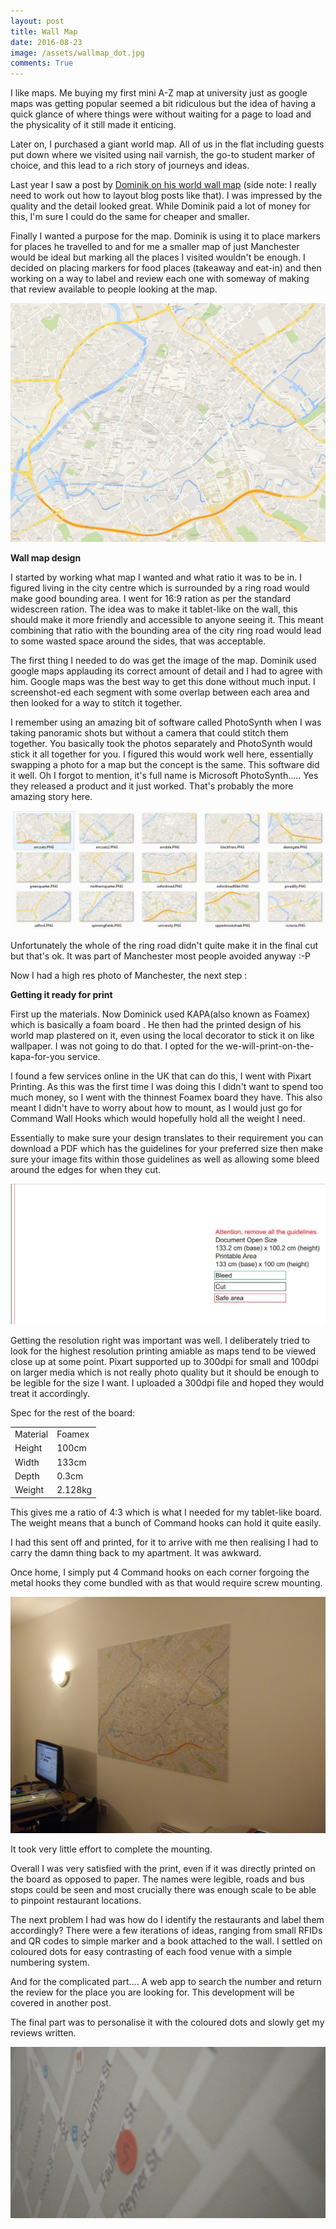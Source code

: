 ```yaml
---
layout: post
title: Wall Map
date: 2016-08-23
image: /assets/wallmap_dot.jpg
comments: True
---
```


I like maps. Me buying my first mini A-Z map at university just as google maps was getting popular seemed a bit ridiculous but the idea of having a quick glance of where things were without waiting for  a page to load and the physicality of it still made it enticing.

Later on, I purchased a giant world map. All of us in the flat including guests put down where we visited using nail varnish, the go-to student marker of choice, and this lead to a rich story of journeys and ideas. 

Last year I saw a post by [Dominik on his world wall map](https://www.dominik-schwarz.net/potpourri/worldmap/) (side note: I really need to work out how to layout blog posts like that). I was impressed by the quality and the detail looked great. While Dominik paid a lot of money for this, I'm sure I could do the same for cheaper and smaller. 

Finally I wanted a purpose for the map. Dominik is using it to place markers for places he travelled to and for me a smaller map of just Manchester would be ideal but marking all the places I visited wouldn't be enough. I decided on placing markers for food places (takeaway and eat-in) and then working on a way to label and review each one with someway of making that review available to people looking at the map.

![wallmap_design](/assets/wallmap_manchester.jpg)

__Wall map design__

I started by working what map I wanted and what ratio it was to be in. I figured living in the city centre which is surrounded by a ring road would make good bounding area. I went for 16:9 ration as per the standard widescreen ration. The idea was to make it tablet-like on the wall, this should make it more friendly and accessible to anyone seeing it. This meant combining that ratio with the bounding area of the city ring road would lead to some wasted space around the sides, that was acceptable.

The first thing I needed to do was get the image of the map. Dominik used google maps applauding its correct amount of detail and I had to agree with him. Google maps was the best way to get this done without much input. I screenshot-ed each segment with some overlap between each area and then looked for a way to stitch it together.

I remember using an amazing bit of software called PhotoSynth when I was taking panoramic shots but without a camera that could stitch them together. You basically took the photos separately and PhotoSynth would stick it all together for you. I figured this would work well here, essentially swapping a photo for a map but the concept is the same. This software did it well. Oh I forgot to mention, it's full name is Microsoft PhotoSynth..... Yes they released a product and it just worked. That's probably the more amazing story here.

![wallmap_collated_areas](/assets/wallmap_collated_areas.jpg)

Unfortunately the whole of the ring road didn't quite make it in the final cut but that's ok. It was part of Manchester most people avoided anyway :-P

Now I had a high res photo of Manchester, the next step : 

__Getting it ready for print__

First up the materials. Now Dominick used KAPA(also known as Foamex) which is basically a foam board . He then had the printed design of his world map plastered on it, even using the local decorator to stick it on like wallpaper. I was not going to do that. I opted for the we-will-print-on-the-kapa-for-you service.

I found a few services online in the UK that can do this, I went with Pixart Printing. As this was the first time I was doing this I didn't want to spend too much money, so I went with the thinnest Foamex board they have. This also meant I didn't have to worry about how to mount, as I would just go for Command Wall Hooks which would hopefully hold all the weight I need.

Essentially to make sure your design translates to their requirement you can download a PDF which has the guidelines for your preferred size then make sure your image fits within those guidelines as well as allowing some bleed around the edges for when they cut.

![wallmap_pixart_template](/assets/wallmap_pixart_template.jpg)

Getting the resolution right was important was well. I deliberately tried to look for the highest resolution printing amiable as maps tend to be viewed close up at some point. Pixart supported up to 300dpi for small and 100dpi on larger media which is not really photo quality but it should be enough to be legible for the size I want. I uploaded a 300dpi file and hoped they would treat it accordingly.

Spec for the rest of the board:

|  | |
|----------|----------------------|
| Material | Foamex |
| Height   | 100cm  |
| Width    | 133cm  |
| Depth    | 0.3cm  |
| Weight   | 2.128kg|

This gives me a ratio of 4:3 which is what I needed for my tablet-like board. The weight means that a bunch of Command hooks can hold it quite easily.

I had this sent off and printed, for it to arrive with me then realising I had to carry the damn thing back to my apartment. It was awkward.

Once home, I simply put 4 Command hooks on each corner forgoing the metal hooks they come bundled with as that would require screw mounting.


![wallmap_onwall](/assets/wallmap_onwall.jpg)

It took very little effort to complete the mounting.

Overall I was very satisfied with the print, even if it was directly printed on the board as opposed to paper. The names were legible, roads and bus stops could be seen and most crucially there was enough scale to be able to pinpoint restaurant locations.

The next problem I had was how do I identify the restaurants and label them accordingly? There were a few iterations of ideas, ranging from small RFIDs and QR codes to simple marker and a book attached to the wall. I settled on coloured dots for easy contrasting of each food venue with a simple numbering system.

And for the complicated part.... A web app to search the number and return the review for the place you are looking for. This development will be covered in another post.

The final part was to personalise it with the coloured dots and slowly get my reviews written.

![wallmap_onwall](/assets/wallmap_dot.jpg)
